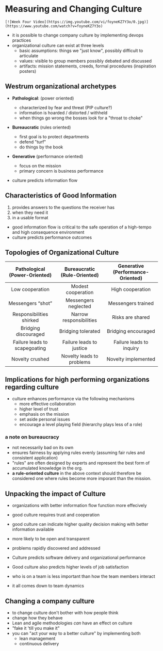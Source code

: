 # Measuring and Changing Culture

`[![Week Four Video](https://img.youtube.com/vi/foyneKZ7Y3o/0.jpg)](https://www.youtube.com/watch?v=foyneKZ7Y3o)`


- it is possible to change company culture by implementing devops practices
- organizational culture can exist at three levels
  - basic assumptions: things we "just know", possibly difficult to articulate
  - values: visible to group members possibly debated and discussed
  - artifacts: mission statements, creeds, formal procedures (inspiration posters)

## Westrum organizational archetypes

- **Pathological**: (power oriented)
  - characterized by fear and threat (PIP culture?)
  - information is hoarded / distorted / withheld
  - when things go wrong the bosses look for a "throat to choke"
- **Bureaucratic** (rules oriented)
  - first goal is to protect departments
  - defend "turf"
  - do things by the book
- **Generative** (performance oriented)
  - focus on the mission
  - primary concern is business performance

- culture predicts information flow

## Characteristics of Good Information

1. provides answers to the questions the receiver has
2. when they need it
3. in a usable format

- good information flow is critical to the safe operation of a high-tempo and high consequence environment
- culture predicts performance outcomes

## Topologies of Organizational Culture

|Pathological (Power-Oriented)|Bureaucratic (Rule-Oriented)|Generative (Performance-Oriented)
|:--:|:--:|:--:|
|Low cooperation|Modest cooperation|High cooperation|
|Messengers “shot”|Messengers neglected|Messengers trained|
|Responsibilities shirked|Narrow responsibilities|Risks are shared|
|Bridging discouraged|Bridging tolerated|Bridging encouraged|
|Failure leads to scapegoating|Failure leads to justice|Failure leads to inquiry|
| Novelty crushed | Novelty leads to problems | Novelty implemented| 

## Implications for high performing organizations regarding culture

- culture enhances performance via the following mechanisms
  - more effective collaboration
  - higher level of trust
  - emphasis on the mission
  - set aside personal issues
  - encourage a level playing field (hierarchy plays less of a role)

### a note on bureaucracy

- not necessarily bad on its own
- ensures fairness by applying rules evenly (assuming fair rules and consistent application)
- "rules" are often designed by experts and represent the best form of accumulated knowledge in the org.
- **a rule-oriented culture** in the above context should therefore be considered one where rules become more imporant than the mission. 

## Unpacking the impact of Culture

- organizations with better imformation flow function more effecively
- good culture requires trust and cooperation
- good culture can indicate higher quality decision making with better information available
- more likely to be open and transparent
- problems rapidly discovered and addressed
- Culture predicts software delivery and organizational performance
- Good culture also predicts higher levels of job satisfaction

- who is on a team is less important than how the team members interact
- it all comes down to team dynamics

## Changing a company culture

- to change culture don't bother with how people think
- change how they behave
- Lean and agile methodologies _can_ have an effect on culture
- "fake it 'till you make it"
- you can "act your way to a better culture" by implementing both
  - lean management
  - continuous delivery 



